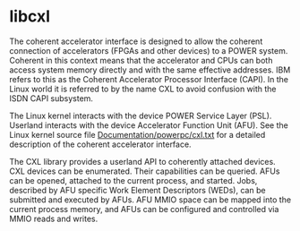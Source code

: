 libcxl
======
The coherent accelerator interface is designed to allow the coherent connection
of accelerators (FPGAs and other devices) to a POWER system. Coherent in this
context means that the accelerator and CPUs can both access system memory
directly and with the same effective addresses. IBM refers to this as the
Coherent Accelerator Processor Interface (CAPI). In the Linux world it is
referred to by the name CXL to avoid confusion with the ISDN CAPI subsystem.

The Linux kernel interacts with the device POWER Service Layer (PSL). Userland
interacts with the device Accelerator Function Unit (AFU). See the Linux kernel
source file [Documentation/powerpc/cxl.txt][1] for a detailed description of
the coherent accelerator interface.

The CXL library provides a userland API to coherently attached devices. CXL
devices can be enumerated. Their capabilities can be queried. AFUs can be
opened, attached to the current process, and started. Jobs, described by AFU
specific Work Element Descriptors (WEDs), can be submitted and executed by
AFUs. AFU MMIO space can be mapped into the current process memory, and AFUs
can be configured and controlled via MMIO reads and writes.

[1]: https://git.kernel.org/pub/scm/linux/kernel/git/torvalds/linux.git/tree/Documentation/powerpc/cxl.rst
